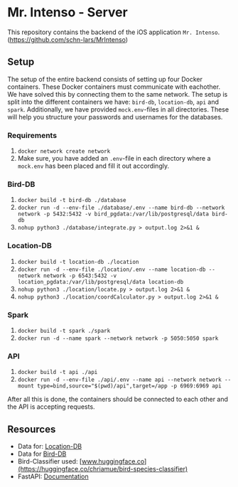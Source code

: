 # Mr. Intenso - Server

This repository contains the backend of the iOS application ``Mr. Intenso``. (https://github.com/schn-lars/MrIntenso)

## Setup
The setup of the entire backend consists of setting up four Docker containers. These Docker containers must communicate with eachother.
We have solved this by connecting them to the same network. The setup is split into the different containers we have: ``bird-db``, ``location-db``, ``api`` and ``spark``.
Additionally, we have provided ``mock.env``-files in all directories. These will help you structure your passwords and usernames for the databases.

### Requirements
1. ``docker network create network``
2. Make sure, you have added an ``.env``-file in each directory where a ``mock.env`` has been placed and fill it out accordingly.

### Bird-DB
1. ``docker build -t bird-db ./database``
2. ``docker run -d --env-file ./database/.env --name bird-db --network network -p 5432:5432 -v bird_pgdata:/var/lib/postgresql/data bird-db``
3. ``nohup python3 ./database/integrate.py > output.log 2>&1 &``

### Location-DB
1. ``docker build -t location-db ./location``
2. ``docker run -d --env-file ./location/.env --name location-db --network network -p 6543:5432 -v location_pgdata:/var/lib/postgresql/data location-db``
3. ``nohup python3 ./location/locate.py > output.log 2>&1 &``
4. ``nohup python3 ./location/coordCalculator.py > output.log 2>&1 &``

### Spark
1. ``docker build -t spark ./spark``
2. ``docker run -d --name spark --network network -p 5050:5050 spark``

### API
1. ``docker build -t api ./api``
2. ``docker run -d --env-file ./api/.env --name api --network network --mount type=bind,source="$(pwd)/api",target=/app -p 6969:6969 api``

After all this is done, the containers should be connected to each other and the API is accepting requests.

## Resources
- Data for: [Location-DB](https://www.swisstopo.admin.ch/de/amtliches-verzeichnis-der-gebaeudeadressen\#Download)
- Data for [Bird-DB](https://www.infospecies.ch/de/)
- Bird-Classifier used: [www.huggingface.co](https://huggingface.co/chriamue/bird-species-classifier)
- FastAPI: [Documentation](https://fastapi.tiangolo.com/)

